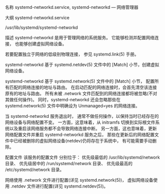 名称
systemd-networkd.service, systemd-networkd — 网络管理器

大纲
systemd-networkd.service

/usr/lib/systemd/systemd-networkd

描述
systemd-networkd 是用于管理网络的系统服务。 它能够检测并配置网络连接， 也能够创建虚拟网络设备。

若要配置独立于网络的低级别物理连接， 参见 systemd.link(5) 手册。

systemd-networkd 基于 systemd.netdev(5) 文件中的 [Match] 小节，创建虚拟网络设备。

systemd-networkd 基于 systemd.network(5) 文件中的 [Match] 小节， 配置所有匹配的网络连接的地址与路由。 在启动匹配的网络连接时，会首先清空该连接原有的地址与路由。 所有未被 .network 文件匹配到的网络连接都将被忽略(不对其做任何操作)。 同时，systemd-networkd 还会忽略那些在 systemd.network(5) 文件中明确设为 Unmanaged=yes 的网络连接。

当 systemd-networkd 服务退出时， 通常不做任何操作，以保持当时已经存在的网络设备与网络配置不变。 一方面，这意味着，从 initramfs 切换到实际根文件系统以及重启该网络服务都不会导致网络连接中断。 另一方面，这也意味着，更新网络配置文件并重启 systemd-networkd 服务之后， 那些在更新后的网络配置文件中已经被删除的虚拟网络设备(netdev)仍将存在于系统中， 有可能需要手动删除。

配置文件
该服务的配置文件 分别位于： 优先级最低的 /usr/lib/systemd/network 目录、 优先级居中的 /run/systemd/network 目录、 优先级最高的 /etc/systemd/network 目录。

网络使用 .network 文件进行配置(详见 systemd.network(5))， 虚拟网络设备使用 .netdev 文件进行配置(详见 systemd.netdev(5))。


